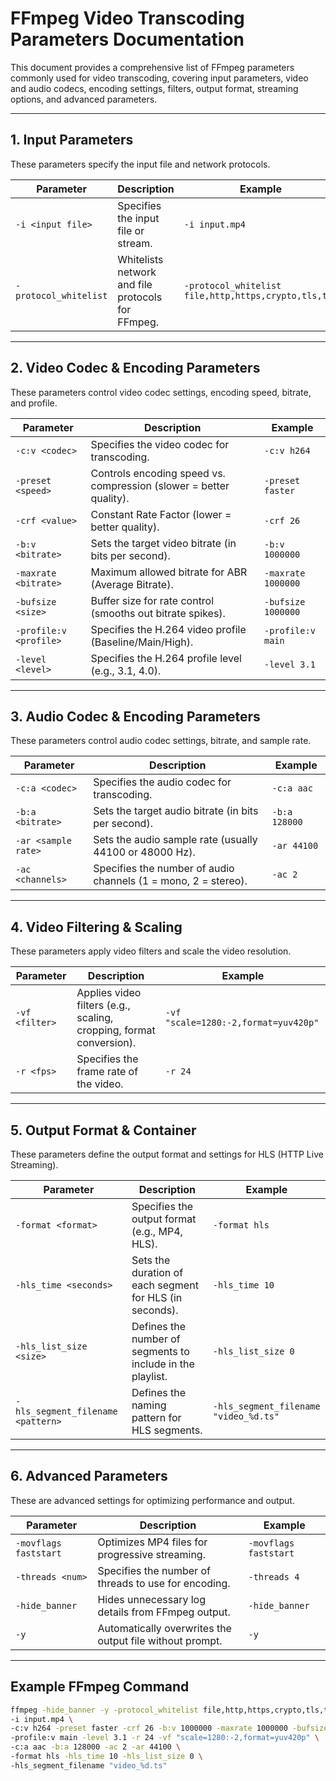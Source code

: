 # FFmpeg Video Transcoding Parameters Documentation

This document provides a comprehensive list of FFmpeg parameters commonly used for video transcoding, covering input parameters, video and audio codecs, encoding settings, filters, output format, streaming options, and advanced parameters.

---

## 1. **Input Parameters**
These parameters specify the input file and network protocols.

| **Parameter**               | **Description**                                     | **Example**                           |
|-----------------------------|-----------------------------------------------------|---------------------------------------|
| `-i <input file>`            | Specifies the input file or stream.                 | `-i input.mp4`                        |
| `-protocol_whitelist`        | Whitelists network and file protocols for FFmpeg.   | `-protocol_whitelist file,http,https,crypto,tls,tcp` |

---

## 2. **Video Codec & Encoding Parameters**
These parameters control video codec settings, encoding speed, bitrate, and profile.

| **Parameter**               | **Description**                                         | **Example**                                    |
|-----------------------------|---------------------------------------------------------|------------------------------------------------|
| `-c:v <codec>`              | Specifies the video codec for transcoding.              | `-c:v h264`                                   |
| `-preset <speed>`           | Controls encoding speed vs. compression (slower = better quality). | `-preset faster`                            |
| `-crf <value>`              | Constant Rate Factor (lower = better quality).          | `-crf 26`                                     |
| `-b:v <bitrate>`            | Sets the target video bitrate (in bits per second).    | `-b:v 1000000`                                |
| `-maxrate <bitrate>`        | Maximum allowed bitrate for ABR (Average Bitrate).     | `-maxrate 1000000`                            |
| `-bufsize <size>`           | Buffer size for rate control (smooths out bitrate spikes). | `-bufsize 1000000`                          |
| `-profile:v <profile>`      | Specifies the H.264 video profile (Baseline/Main/High). | `-profile:v main`                            |
| `-level <level>`            | Specifies the H.264 profile level (e.g., 3.1, 4.0).    | `-level 3.1`                                 |

---

## 3. **Audio Codec & Encoding Parameters**
These parameters control audio codec settings, bitrate, and sample rate.

| **Parameter**               | **Description**                                        | **Example**                                     |
|-----------------------------|--------------------------------------------------------|-------------------------------------------------|
| `-c:a <codec>`              | Specifies the audio codec for transcoding.             | `-c:a aac`                                     |
| `-b:a <bitrate>`            | Sets the target audio bitrate (in bits per second).    | `-b:a 128000`                                  |
| `-ar <sample rate>`         | Sets the audio sample rate (usually 44100 or 48000 Hz).| `-ar 44100`                                    |
| `-ac <channels>`            | Specifies the number of audio channels (1 = mono, 2 = stereo). | `-ac 2`                                    |

---

## 4. **Video Filtering & Scaling**
These parameters apply video filters and scale the video resolution.

| **Parameter**               | **Description**                                         | **Example**                                     |
|-----------------------------|---------------------------------------------------------|-------------------------------------------------|
| `-vf <filter>`              | Applies video filters (e.g., scaling, cropping, format conversion). | `-vf "scale=1280:-2,format=yuv420p"`         |
| `-r <fps>`                  | Specifies the frame rate of the video.                 | `-r 24`                                        |

---

## 5. **Output Format & Container**
These parameters define the output format and settings for HLS (HTTP Live Streaming).

| **Parameter**               | **Description**                                         | **Example**                                     |
|-----------------------------|---------------------------------------------------------|-------------------------------------------------|
| `-format <format>`          | Specifies the output format (e.g., MP4, HLS).           | `-format hls`                                  |
| `-hls_time <seconds>`       | Sets the duration of each segment for HLS (in seconds). | `-hls_time 10`                                 |
| `-hls_list_size <size>`     | Defines the number of segments to include in the playlist. | `-hls_list_size 0`                            |
| `-hls_segment_filename <pattern>` | Defines the naming pattern for HLS segments.       | `-hls_segment_filename "video_%d.ts"`          |

---

## 6. **Advanced Parameters**
These are advanced settings for optimizing performance and output.

| **Parameter**               | **Description**                                         | **Example**                                     |
|-----------------------------|---------------------------------------------------------|-------------------------------------------------|
| `-movflags faststart`       | Optimizes MP4 files for progressive streaming.          | `-movflags faststart`                          |
| `-threads <num>`            | Specifies the number of threads to use for encoding.    | `-threads 4`                                   |
| `-hide_banner`              | Hides unnecessary log details from FFmpeg output.       | `-hide_banner`                                 |
| `-y`                        | Automatically overwrites the output file without prompt.| `-y`                                           |

---

## Example FFmpeg Command

```bash
ffmpeg -hide_banner -y -protocol_whitelist file,http,https,crypto,tls,tcp \
-i input.mp4 \
-c:v h264 -preset faster -crf 26 -b:v 1000000 -maxrate 1000000 -bufsize 1000000 \
-profile:v main -level 3.1 -r 24 -vf "scale=1280:-2,format=yuv420p" \
-c:a aac -b:a 128000 -ac 2 -ar 44100 \
-format hls -hls_time 10 -hls_list_size 0 \
-hls_segment_filename "video_%d.ts"
